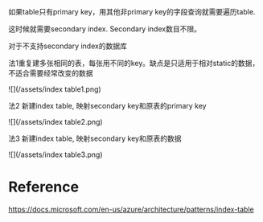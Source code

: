 如果table只有primary key，用其他非primary key的字段查询就需要遍历table.

这时候就需要secondary index. Secondary index数目不限。



对于不支持secondary index的数据库



法1重复建多张相同的表，每张用不同的key。缺点是只适用于相对static的数据，不适合需要经常改变的数据

![](/assets/index table1.png)

法2 新建index table, 映射secondary key和原表的primary key

![](/assets/index table2.png)



法3 新建index table, 映射secondary key和原表的数据

![](/assets/index table3.png)



# Reference 

https://docs.microsoft.com/en-us/azure/architecture/patterns/index-table



